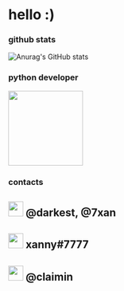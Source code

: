 # hello :)

### github stats
![Anurag's GitHub stats](https://github-readme-stats.vercel.app/api?username=okxan&show_icons=true&theme=dracula)

### python developer
<img src="https://i.imgur.com/Uz8A9gH.png" width="150">

### contacts

## <img src="https://i.imgur.com/ySFh4zD.png" width="30">  @darkest, @7xan

## <img src="https://i.imgur.com/pztfi19.png" width="30">  xanny#7777

## <img src="https://i.imgur.com/PzNGn1b.png" width="30">  @claimin
